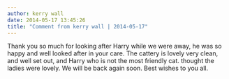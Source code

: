 ```yaml
---
author: kerry wall
date: 2014-05-17 13:45:26
title: "Comment from kerry wall | 2014-05-17"
---
```

Thank you so much for looking after Harry while we were away, he was so happy and well looked after in your care. The cattery is lovely very clean, and well set out, and Harry who is not the most friendly cat. thought the ladies were lovely. We will be back again soon. Best wishes to you all.

